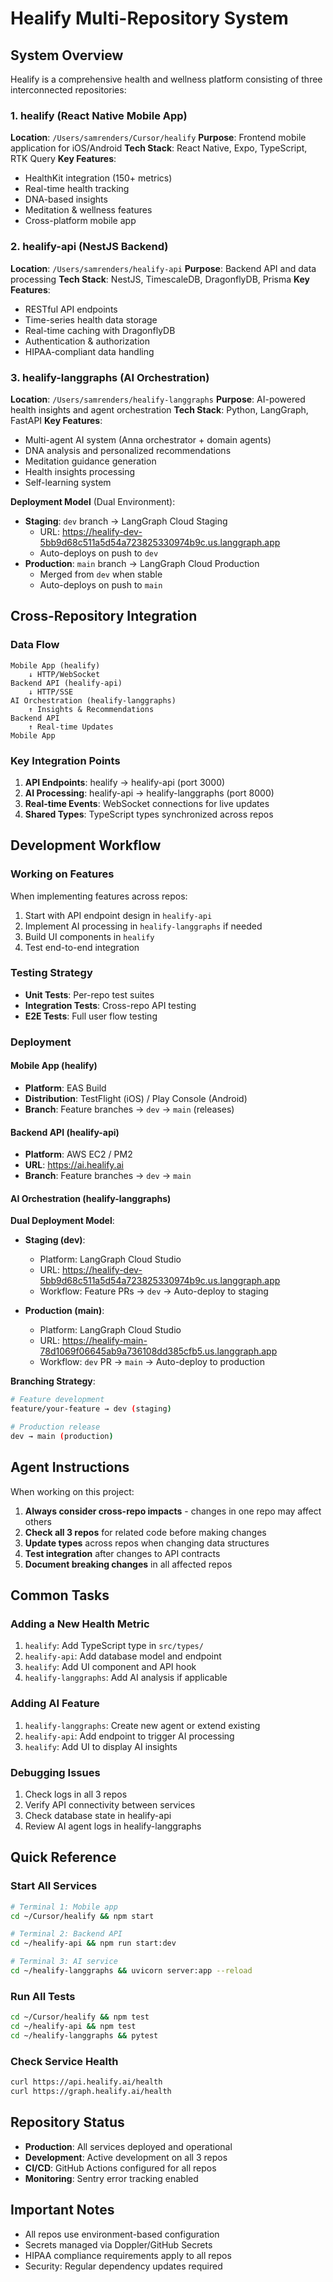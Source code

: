 # Healify Multi-Repository System

## System Overview
Healify is a comprehensive health and wellness platform consisting of three interconnected repositories:

### 1. healify (React Native Mobile App)
**Location**: `/Users/samrenders/Cursor/healify`
**Purpose**: Frontend mobile application for iOS/Android
**Tech Stack**: React Native, Expo, TypeScript, RTK Query
**Key Features**:
- HealthKit integration (150+ metrics)
- Real-time health tracking
- DNA-based insights
- Meditation & wellness features
- Cross-platform mobile app

### 2. healify-api (NestJS Backend)
**Location**: `/Users/samrenders/healify-api`
**Purpose**: Backend API and data processing
**Tech Stack**: NestJS, TimescaleDB, DragonflyDB, Prisma
**Key Features**:
- RESTful API endpoints
- Time-series health data storage
- Real-time caching with DragonflyDB
- Authentication & authorization
- HIPAA-compliant data handling

### 3. healify-langgraphs (AI Orchestration)
**Location**: `/Users/samrenders/healify-langgraphs`
**Purpose**: AI-powered health insights and agent orchestration
**Tech Stack**: Python, LangGraph, FastAPI
**Key Features**:
- Multi-agent AI system (Anna orchestrator + domain agents)
- DNA analysis and personalized recommendations
- Meditation guidance generation
- Health insights processing
- Self-learning system

**Deployment Model** (Dual Environment):
- **Staging**: `dev` branch → LangGraph Cloud Staging
  - URL: https://healify-dev-5bb9d68c511a5d54a723825330974b9c.us.langgraph.app
  - Auto-deploys on push to `dev`
- **Production**: `main` branch → LangGraph Cloud Production
  - Merged from `dev` when stable
  - Auto-deploys on push to `main`

## Cross-Repository Integration

### Data Flow
```
Mobile App (healify)
    ↓ HTTP/WebSocket
Backend API (healify-api)
    ↓ HTTP/SSE
AI Orchestration (healify-langgraphs)
    ↑ Insights & Recommendations
Backend API
    ↑ Real-time Updates
Mobile App
```

### Key Integration Points
1. **API Endpoints**: healify → healify-api (port 3000)
2. **AI Processing**: healify-api → healify-langgraphs (port 8000)
3. **Real-time Events**: WebSocket connections for live updates
4. **Shared Types**: TypeScript types synchronized across repos

## Development Workflow

### Working on Features
When implementing features across repos:
1. Start with API endpoint design in `healify-api`
2. Implement AI processing in `healify-langgraphs` if needed
3. Build UI components in `healify`
4. Test end-to-end integration

### Testing Strategy
- **Unit Tests**: Per-repo test suites
- **Integration Tests**: Cross-repo API testing
- **E2E Tests**: Full user flow testing

### Deployment

#### Mobile App (healify)
- **Platform**: EAS Build
- **Distribution**: TestFlight (iOS) / Play Console (Android)
- **Branch**: Feature branches → `dev` → `main` (releases)

#### Backend API (healify-api)
- **Platform**: AWS EC2 / PM2
- **URL**: https://ai.healify.ai
- **Branch**: Feature branches → `dev` → `main`

#### AI Orchestration (healify-langgraphs)
**Dual Deployment Model**:
- **Staging (dev)**:
  - Platform: LangGraph Cloud Studio
  - URL: https://healify-dev-5bb9d68c511a5d54a723825330974b9c.us.langgraph.app
  - Workflow: Feature PRs → `dev` → Auto-deploy to staging

- **Production (main)**:
  - Platform: LangGraph Cloud Studio
  - URL: https://healify-main-78d1069f06645ab9a736108dd385cfb5.us.langgraph.app
  - Workflow: `dev` PR → `main` → Auto-deploy to production

**Branching Strategy**:
```bash
# Feature development
feature/your-feature → dev (staging)

# Production release
dev → main (production)
```

## Agent Instructions

When working on this project:
1. **Always consider cross-repo impacts** - changes in one repo may affect others
2. **Check all 3 repos** for related code before making changes
3. **Update types** across repos when changing data structures
4. **Test integration** after changes to API contracts
5. **Document breaking changes** in all affected repos

## Common Tasks

### Adding a New Health Metric
1. `healify`: Add TypeScript type in `src/types/`
2. `healify-api`: Add database model and endpoint
3. `healify`: Add UI component and API hook
4. `healify-langgraphs`: Add AI analysis if applicable

### Adding AI Feature
1. `healify-langgraphs`: Create new agent or extend existing
2. `healify-api`: Add endpoint to trigger AI processing
3. `healify`: Add UI to display AI insights

### Debugging Issues
1. Check logs in all 3 repos
2. Verify API connectivity between services
3. Check database state in healify-api
4. Review AI agent logs in healify-langgraphs

## Quick Reference

### Start All Services
```bash
# Terminal 1: Mobile app
cd ~/Cursor/healify && npm start

# Terminal 2: Backend API
cd ~/healify-api && npm run start:dev

# Terminal 3: AI service
cd ~/healify-langgraphs && uvicorn server:app --reload
```

### Run All Tests
```bash
cd ~/Cursor/healify && npm test
cd ~/healify-api && npm test
cd ~/healify-langgraphs && pytest
```

### Check Service Health
```bash
curl https://api.healify.ai/health
curl https://graph.healify.ai/health
```

## Repository Status
- **Production**: All services deployed and operational
- **Development**: Active development on all 3 repos
- **CI/CD**: GitHub Actions configured for all repos
- **Monitoring**: Sentry error tracking enabled

## Important Notes
- All repos use environment-based configuration
- Secrets managed via Doppler/GitHub Secrets
- HIPAA compliance requirements apply to all repos
- Security: Regular dependency updates required
